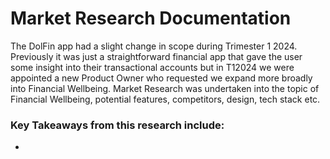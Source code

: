 # Market Research Documentation

The DolFin app had a slight change in scope during Trimester 1 2024. Previously it was just a straightforward financial app that gave the user some insight into their transactional accounts but in T12024 we were
appointed a new Product Owner who requested we expand more broadly into Financial Wellbeing. 
Market Research was undertaken into the topic of Financial Wellbeing, potential features, competitors, design, tech stack etc. 

### Key Takeaways from this research include: 
- 
